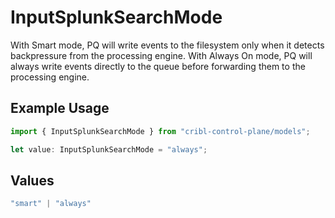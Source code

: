 # InputSplunkSearchMode

With Smart mode, PQ will write events to the filesystem only when it detects backpressure from the processing engine. With Always On mode, PQ will always write events directly to the queue before forwarding them to the processing engine.

## Example Usage

```typescript
import { InputSplunkSearchMode } from "cribl-control-plane/models";

let value: InputSplunkSearchMode = "always";
```

## Values

```typescript
"smart" | "always"
```